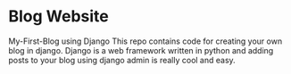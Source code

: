 # Blog Website
My-First-Blog using Django
This repo contains code for creating your own blog in django. Django is a web framework written in python and adding posts to your blog using django admin is really cool and easy.

